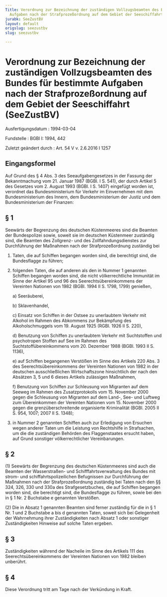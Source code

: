 ```yaml
---
Title: Verordnung zur Bezeichnung der zuständigen Vollzugsbeamten des Bundes für bestimmte
  Aufgaben nach der Strafprozeßordnung auf dem Gebiet der Seeschiffahrt
jurabk: SeeZustBV
layout: default
origslug: seezustbv
slug: seezustbv

---
```


# Verordnung zur Bezeichnung der zuständigen Vollzugsbeamten des Bundes für bestimmte Aufgaben nach der Strafprozeßordnung auf dem Gebiet der Seeschiffahrt (SeeZustBV)

Ausfertigungsdatum
:   1994-03-04

Fundstelle
:   BGBl I: 1994, 442

Zuletzt geändert durch
:   Art. 54 V v. 2.6.2016 I 1257


## Eingangsformel

Auf Grund des § 4 Abs. 3 des Seeaufgabengesetzes in der Fassung der Bekanntmachung vom 21. Januar 1987 (BGBl. I S. 541), der durch Artikel 5 des Gesetzes vom 2. August 1993 (BGBl. I S. 1407) eingefügt worden ist, verordnet das Bundesministerium für Verkehr im Einvernehmen mit dem Bundesministerium des Innern, dem Bundesministerium der Justiz und dem Bundesministerium der Finanzen:


## § 1

Seewärts der Begrenzung des deutschen Küstenmeeres sind die Beamten der Bundespolizei sowie, soweit sie im deutschen Küstenmeer zuständig sind, die Beamten des Zollgrenz- und des Zollfahndungsdienstes zur Durchführung der Maßnahmen nach der Strafprozeßordnung zuständig bei

1.  Taten, die auf Schiffen begangen worden sind, die berechtigt sind, die Bundesflagge zu führen;


2.  folgenden Taten, die auf anderen als den in Nummer 1 genannten Schiffen begangen worden sind, die nicht völkerrechtliche Immunität im Sinne der Artikel 95 und 96 des Seerechtsübereinkommens der Vereinten Nationen von 1982 (BGBl. 1994 II S. 1798, 1799) genießen,

    a)  Seeräuberei,


    b)  Sklavenhandel,


    c)  Einsatz von Schiffen in der Ostsee zu unerlaubtem Verkehr mit Alkohol im Rahmen des Abkommens zur Bekämpfung des Alkoholschmuggels vom 19. August 1925 (RGBl. 1926 II S. 220),


    d)  Benutzung von Schiffen zu unerlaubtem Verkehr mit Suchtstoffen und psychotropen Stoffen auf See im Rahmen des Suchtstoffübereinkommens vom 20. Dezember 1988 (BGBl. 1993 II S. 1136),


    e)  auf Schiffen begangenen Verstößen im Sinne des Artikels 220 Abs. 3 des Seerechtsübereinkommens der Vereinten Nationen von 1982 in der deutschen ausschließlichen Wirtschaftszone hinsichtlich der nach den Absätzen 3, 5 und 6 dieses Artikels zulässigen Maßnahmen,


    f)  Benutzung von Schiffen zur Schleusung von Migranten auf dem Seeweg im Rahmen des Zusatzprotokolls vom 15. November 2000 gegen die Schleusung von Migranten auf dem Land-, See- und Luftweg zum Übereinkommen der Vereinten Nationen vom 15. November 2000 gegen die grenzüberschreitende organisierte Kriminalität (BGBl. 2005 II S. 954, 1007; 2007 II S. 1348);





3.  in Nummer 2 genannten Schiffen auch zur Erledigung von Ersuchen wegen anderer Taten um die Leistung von Rechtshilfe in Strafsachen, um die die zuständigen Behörden des Flaggenstaates ersucht haben, auf Grund sonstiger völkerrechtlicher Vereinbarungen.





## § 2

(1) Seewärts der Begrenzung des deutschen Küstenmeeres sind auch die Beamten der Wasserstraßen- und Schifffahrtsverwaltung des Bundes mit strom- und schiffahrtspolizeilichen Befugnissen zur Durchführung der Maßnahmen nach der Strafprozeßordnung zuständig bei Taten nach den §§ 324, 326, 330 und 330a des Strafgesetzbuches, die auf Schiffen begangen worden sind, die berechtigt sind, die Bundesflagge zu führen, sowie bei den in § 1 Nr. 2 Buchstabe e genannten Verstößen.

(2) Die in Absatz 1 genannten Beamten sind ferner zuständig für die in § 1 Nr. 1 und 2 Buchstabe a bis d genannten Taten, soweit sich bei Gelegenheit der Wahrnehmung ihrer Zuständigkeiten nach Absatz 1 oder sonstiger Zuständigkeiten Hinweise auf solche Taten ergeben.


## § 3

Zuständigkeiten während der Nacheile im Sinne des Artikels 111 des Seerechtsübereinkommens der Vereinten Nationen von 1982 bleiben unberührt.


## § 4

Diese Verordnung tritt am Tage nach der Verkündung in Kraft.

